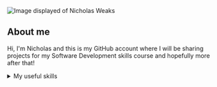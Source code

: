 
<picture>
 <source media="(prefers-color-scheme: dark)" srcset="https://media.licdn.com/dms/image/C4D03AQEso3w9Q4pWJA/profile-displayphoto-shrink_400_400/0/1623581144985?e=2147483647&v=beta&t=5ALMm8FOOSKZEr8sT9HdWCwFo1dtEn-irqPzWXnk-aY">
 <source media="(prefers-color-scheme: light)" srcset="https://media.licdn.com/dms/image/C4D03AQEso3w9Q4pWJA/profile-displayphoto-shrink_400_400/0/1623581144985?e=2147483647&v=beta&t=5ALMm8FOOSKZEr8sT9HdWCwFo1dtEn-irqPzWXnk-aY">
 <img alt=" Image displayed of Nicholas Weaks" src="https://media.licdn.com/dms/image/C4D03AQEso3w9Q4pWJA/profile-displayphoto-shrink_400_400/0/1623581144985?e=2147483647&v=beta&t=5ALMm8FOOSKZEr8sT9HdWCwFo1dtEn-irqPzWXnk-aY">
</picture>

## About me

Hi, I'm Nicholas and this is my GitHub account where I will be sharing projects for my Software Development skills course and hopefully more after that!

<!-- TO DO: add more details about me later -->

<details>
<summary>My useful skills</summary>
  
|      | Usefull skills                   |
|-----:|----------------------------------|
|     1| Criting with Python. (New)       | 
|     2| Digital Marketing.               |
|     3| Public Relations Strategy        |
|     4| Public Speaking and Engagement   |
  
</details>
